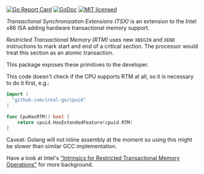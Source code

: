 [![Go Report Card](https://goreportcard.com/badge/github.com/0xmjk/go-tsx-rtm)](https://goreportcard.com/report/github.com/0xmjk/go-tsx-rtm) 
[![GoDoc](https://godoc.org/github.com/0xmjk/go-tsx-rtm?status.svg)](https://godoc.org/github.com/0xmjk/go-tsx-rtm) 
[![MIT licensed](https://img.shields.io/badge/license-MIT-blue.svg)](https://github.com/0xmjk/go-tsx-rtm/blob/master/LICENSE) 

*Transactional Synchronization Extensions (TSX)* is an extension to the Intel x86 ISA adding hardware transactional memory support.

*Restricted Transactional Memory (RTM)* uses new `XBEGIN` and `XEND` instructions to mark start and end of a critical section.
The processor would treat this section as an atomic transaction.

This package exposes these primitives to the developer.

This code doesn't check if the CPU supports RTM at all, so it is necessary to do it first, e.g.:

```go
import (
  "github.com/intel-go/cpuid"
)

func CpuHasRTM() bool {
	return cpuid.HasExtendedFeature(cpuid.RTM)
}
```

Caveat: Golang will not inline assembly at the moment so using this might be slower than similar GCC implementation.

Have a look at Intel's ["Intrinsics for Restricted Transactional Memory Operations"](https://software.intel.com/en-us/node/524024) for more background.
